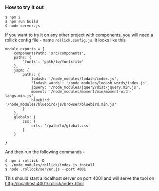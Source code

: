 ### How to try it out

```
$ npm i
$ npm run build
$ node server.js
```

If you want to try it on any other project with components, you will need a rollick config file - name `rollick.config.js`. It looks like this

```
module.exports = {
    componentsPath: 'src/components',
    paths: {
        'fonts': 'path/to/fontsfile'
    },
    jspm: {
        paths: {
            lodash: '/node_modules/lodash/index.js',
            'lodash.words': '/node_modules/lodash.words/index.js',
            jquery: '/node_modules/jquery/dist/jquery.min.js',
            moment: '/node_modules/moment/min/moment-with-langs.min.js',
            bluebird: '/node_modules/bluebird/js/browser/bluebird.min.js'
        }
    },
    globals: {
        css: {
            urls: '/path/to/global.css'
        }
    }

}
```

And then run the following commands - 

```
$ npm i rollick -D
$ ./node_modules/rollick/index.js install
$ node .rollock/server.js --port 4001
```

This should start a localhost server on port 4001 and will serve the tool on <http://localhost:4001/.rollick/index.html>
